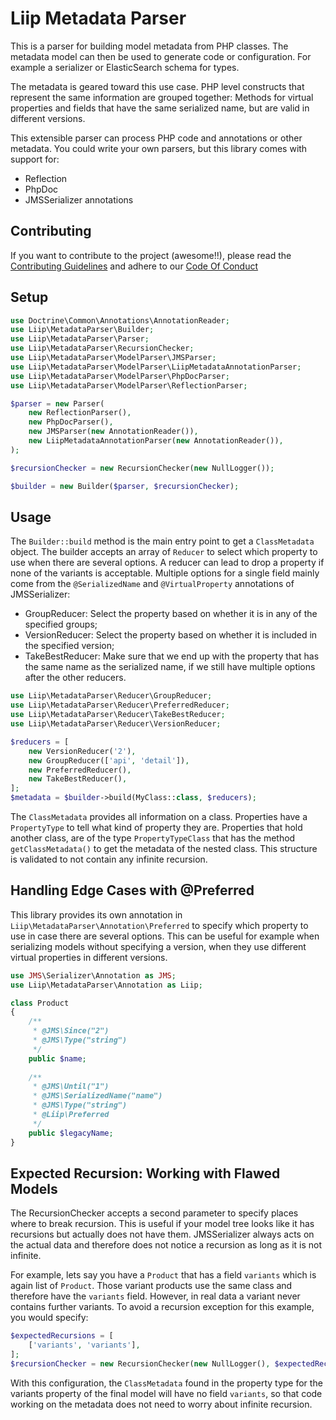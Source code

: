 # Liip Metadata Parser

This is a parser for building model metadata from PHP classes. The metadata model can
then be used to generate code or configuration. For example a serializer or
ElasticSearch schema for types.

The metadata is geared toward this use case. PHP level constructs that
represent the same information are grouped together: Methods for virtual
properties and fields that have the same serialized name, but are valid in
different versions.

This extensible parser can process PHP code and annotations or other metadata.
You could write your own parsers, but this library comes with support for:

* Reflection
* PhpDoc
* JMSSerializer annotations

## Contributing

If you want to contribute to the project (awesome!!), please read the
[Contributing Guidelines](https://github.com/liip/metadata-parser/blob/master/CONTRIBUTING.md)
and adhere to our [Code Of Conduct](https://github.com/liip/metadata-parser/blob/master/CODE_OF_CONDUCT.md)

## Setup
```php
use Doctrine\Common\Annotations\AnnotationReader;
use Liip\MetadataParser\Builder;
use Liip\MetadataParser\Parser;
use Liip\MetadataParser\RecursionChecker;
use Liip\MetadataParser\ModelParser\JMSParser;
use Liip\MetadataParser\ModelParser\LiipMetadataAnnotationParser;
use Liip\MetadataParser\ModelParser\PhpDocParser;
use Liip\MetadataParser\ModelParser\ReflectionParser;

$parser = new Parser(
    new ReflectionParser(),
    new PhpDocParser(),
    new JMSParser(new AnnotationReader()),
    new LiipMetadataAnnotationParser(new AnnotationReader()),
);

$recursionChecker = new RecursionChecker(new NullLogger());

$builder = new Builder($parser, $recursionChecker);
```

## Usage

The `Builder::build` method is the main entry point to get a `ClassMetadata`
object. The builder accepts an array of `Reducer` to select which property to 
use when there are several options. A reducer can lead to drop a property if 
none of the variants is acceptable. Multiple options for a single field mainly 
come from the `@SerializedName` and `@VirtualProperty` annotations of
JMSSerializer:

* GroupReducer: Select the property based on whether it is in any of the 
  specified groups;
* VersionReducer: Select the property based on whether it is included in the
  specified version;
* TakeBestReducer: Make sure that we end up with the property that has the same
  name as the serialized name, if we still have multiple options after the 
  other reducers.

```php
use Liip\MetadataParser\Reducer\GroupReducer;
use Liip\MetadataParser\Reducer\PreferredReducer;
use Liip\MetadataParser\Reducer\TakeBestReducer;
use Liip\MetadataParser\Reducer\VersionReducer;

$reducers = [
    new VersionReducer('2'),
    new GroupReducer(['api', 'detail']),
    new PreferredReducer(),
    new TakeBestReducer(),
];
$metadata = $builder->build(MyClass::class, $reducers);
```

The `ClassMetadata` provides all information on a class. Properties have a
`PropertyType` to tell what kind of property they are. Properties that hold
another class, are of the type `PropertyTypeClass` that has the method
`getClassMetadata()` to get the metadata of the nested class. This structure
is validated to not contain any infinite recursion.

## Handling Edge Cases with @Preferred

This library provides its own annotation in `Liip\MetadataParser\Annotation\Preferred`
to specify which property to use in case there are several options. This can be
useful for example when serializing models without specifying a version, when
they use different virtual properties in different versions.

```php
use JMS\Serializer\Annotation as JMS;
use Liip\MetadataParser\Annotation as Liip;

class Product
{
    /**
     * @JMS\Since("2")
     * @JMS\Type("string")
     */
    public $name;
    
    /**
     * @JMS\Until("1")
     * @JMS\SerializedName("name")
     * @JMS\Type("string")
     * @Liip\Preferred
     */
    public $legacyName;
}
```

## Expected Recursion: Working with Flawed Models

The RecursionChecker accepts a second parameter to specify places where to
break recursion. This is useful if your model tree looks like it has recursions
but actually does not have them. JMSSerializer always acts on the actual data
and therefore does not notice a recursion as long as it is not infinite.

For example, lets say you have a `Product` that has a field `variants` which is
again list of `Product`. Those variant products use the same class and
therefore have the `variants` field. However, in real data a variant never
contains further variants. To avoid a recursion exception for this example, you
would specify:

```php
$expectedRecursions = [
    ['variants', 'variants'],
];
$recursionChecker = new RecursionChecker(new NullLogger(), $expectedRecursions);
``` 

With this configuration, the `ClassMetadata` found in the property type for the
variants property of the final model will have no field `variants`, so that
code working on the metadata does not need to worry about infinite recursion.
